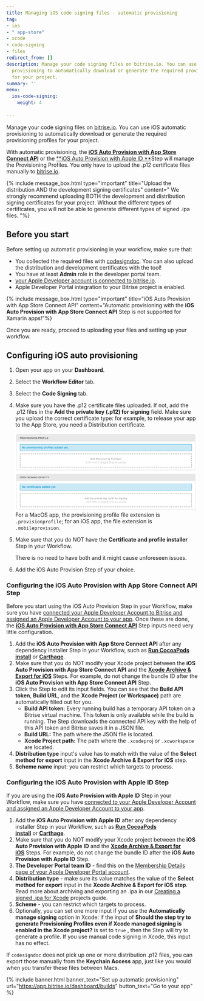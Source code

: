 ```yaml
---
title: Managing iOS code signing files - automatic provisioning
tag:
- ios
- " app-store"
- xcode
- code-signing
- files
redirect_from: []
description: Manage your code signing files on bitrise.io. You can use iOS automatic
  provisioning to automatically download or generate the required provisioning profiles
  for your project.
summary: ''
menu:
  ios-code-signing:
    weight: 4

---
```

Manage your code signing files on [bitrise.io](https://www.bitrise.io). You can use iOS automatic provisioning to automatically download or generate the required provisioning profiles for your project.

With automatic provisioning, the [**iOS Auto Provision with App Store Connect API**](https://app.bitrise.io/integrations/steps/ios-auto-provision-appstoreconnect "/getting-started/configuring-bitrise-steps-that-require-apple-developer-account-data/#ios-auto-provision-with-app-store-connect-api-step") or the [**iOS Auto Provision with Apple ID **](https://app.bitrise.io/integrations/steps/ios-auto-provision "/getting-started/configuring-bitrise-steps-that-require-apple-developer-account-data/#ios-auto-provision-with-apple-id-step")Step will manage the Provisioning Profiles. You only have to upload the .p12 certificate files manually to [bitrise.io](https://www.bitrise.io/ "https://www.bitrise.io/").

{% include message_box.html type="important" title="Upload the distribution AND the development signing certificates" content=" We strongly recommend uploading BOTH the development and distribution signing certificates for your project. Without the different types of certificates, you will not be able to generate different types of signed .ipa files. "%}

## Before you start

Before setting up automatic provisioning in your workflow, make sure that:

* You collected the required files with [codesigndoc](https://github.com/bitrise-tools/codesigndoc). You can also upload the distribution and development certificates with the tool!
* You have at least **Admin** role in the developer portal team.
* [your Apple Developer account is connected to bitrise.io](/getting-started/connecting-apple-dev-account/).
* Apple Developer Portal integration to your Bitrise project is enabled.

{% include message_box.html type="important" title="iOS Auto Provision with App Store Connect API" content="Automatic provisioning with the **iOS Auto Provision with App Store Connect API** Step is not supported for Xamarin apps!"%}

Once you are ready, proceed to uploading your files and setting up your workflow.

## Configuring iOS auto provisioning

1. Open your app on your **Dashboard**.
2. Select the **Workflow Editor** tab.
3. Select the **Code Signing** tab.
4. Make sure you have the .p12 certificate files uploaded.
   If not, add the .p12 files in the **Add the private key (.p12) for signing** field. Make sure you upload the correct certificate type: for example, to release your app to the App Store, you need a Distribution certificate.

   ![Uploading certificates and Provisioning Profiles](/img/code-signing/ios-code-signing/provisioning-and-certificate-upload.png)
   For a MacOS app, the provisioning profile file extension is `.provisionprofile`; for an iOS app, the file extension is `.mobileprovision`.
5. Make sure that you do NOT have the **Certificate and profile installer** Step in your Workflow.

   There is no need to have both and it might cause unforeseen issues.
6. Add the iOS Auto Provision Step of your choice.

### Configuring the iOS Auto Provision with App Store Connect API Step

Before you start using the iOS Auto Provision Step in your Workflow, make sure you have [connected your Apple Developer Account to Bitrise and assigned an Apple Developer Account to your app](/getting-started/configuring-bitrise-steps-that-require-apple-developer-account-data/ "/getting-started/configuring-bitrise-steps-that-require-apple-developer-account-data/#ios-auto-provision-with-app-store-connect-api-step"). Once these are done, the [**iOS Auto Provision with App Store Connect API**](https://www.bitrise.io/integrations/steps/ios-auto-provision-appstoreconnect) Step inputs need very little configuration.

1. Add the **iOS Auto Provision with App Store Connect API** after any dependency installer Step in your Workflow, such as [**Run CocoaPods install**](https://www.bitrise.io/integrations/steps/cocoapods-install) or [**Carthage**](https://www.bitrise.io/integrations/steps/carthage).
2. Make sure that you do NOT modify your Xcode project between the **iOS Auto Provision with App Store Connect API** and the [**Xcode Archive & Export for iOS**](https://www.bitrise.io/integrations/steps/xcode-archive) Steps. For example, do not change the bundle ID after the **iOS Auto Provision with App Store Connect API** Step.
3. Click the Step to edit its input fields. You can see that the **Build API token**, **Build URL**, and the **Xcode Project (or Workspace)** path are automatically filled out for you.
   * **Build API token**: Every running build has a temporary API token on a Bitrise virtual machine. This token is only available while the build is running. The Step downloads the connected API key with the help of this API token and Bitrise saves it in a JSON file.
   * **Build URL:** The path where the JSON file is located.
   * **Xcode Project path:** The path where the `.xcodepro`j or `.xcworkspace` are located.
4. **Distribution type** input's value has to match with the value of the **Select method for export** input in the **Xcode Archive & Export for iOS** step.
5. **Scheme name** input: you can restrict which targets to process.

### Configuring the iOS Auto Provision with Apple ID Step

If you are using the **iOS Auto Provision with Apple ID** Step in your Workflow, make sure you have [connected to your Apple Developer Account and assigned an Apple Developer Account to your app](/getting-started/configuring-bitrise-steps-that-require-apple-developer-account-data/).

1. Add the **iOS Auto Provision with Apple ID** after any dependency installer Step in your Workflow, such as [**Run CocoaPods install**](https://www.bitrise.io/integrations/steps/cocoapods-install) or [**Carthage**](https://www.bitrise.io/integrations/steps/carthage). 
2. Make sure that you do NOT modify your Xcode project between the **iOS Auto Provision with Apple ID** and the [**Xcode Archive & Export for iOS**](https://www.bitrise.io/integrations/steps/xcode-archive) Steps. For example, do not change the bundle ID after the **iOS Auto Provision with Apple ID** Step.
3. **The Developer Portal team ID** - find this on the [Membership Details page of your Apple Developer Portal account](https://developer.apple.com/account/#/membership).
4. **Distribution type** - make sure its value matches the value of the **Select method for export** input in the **Xcode Archive & Export for iOS step**. Read more about archiving and exporting an .ipa in our [Creating a signed .ipa for Xcode](https://devcenter.bitrise.io/code-signing/ios-code-signing/create-signed-ipa-for-xcode/) projects guide.
5. **Scheme** - you can restrict which targets to process. 
6. Optionally, you can set one more input if you use the **Automatically manage signing** option in Xcode: if the input of **Should the step try to generate Provisioning Profiles even if Xcode managed signing is enabled in the Xcode project?** is set to `true` , then the Step will try to generate a profile. If you use manual code signing in Xcode, this input has no effect.

If `codesigndoc` does not pick up one or more distribution .p12 files, you can export those manually from the **Keychain Access** app, just like you would when you transfer these files between Macs.

{% include banner.html banner_text="Set up automatic provisioning" url="https://app.bitrise.io/dashboard/builds" button_text="Go to your app" %}